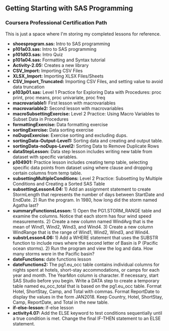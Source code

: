 ## Getting Starting with SAS Programming
### Coursera Professional Certification Path

This is just a space where I'm storing my completed lessons for reference.

-  <b>shoesprogram.sas:</b> Intro to SAS programming
-  <b>p101a03.sas:</b> Intro to SAS programming
-  <b>p101d03.sas:</b> Intro Quiz
-  <b>p101a04.sas:</b> Formatting and Syntax tutorial
-  <b>Activity-2.05:</b> Creates a new library
-  <b>CSV_Import:</b> Importing CSV Files
-  <b>XLSX_Import:</b> Importing XLSX Files/Sheets
-  <b>CSV_Import_Truncated:</b> Importing CSV Files, and setting value to avoid data truncation
-  <b>p103p01.sas:</b>  Level 1 Practice for Exploring Data with Procedures: proc print, proc means, proc univariate, proc freq
-  <b>macrovariable1:</b>  First lesson with macrovariables
-  <b>macrovariable2:</b>  Second lesson with macrovariables
-  <b>macroSubsettingExercise:</b> Level 2 Practice:  Using Macro Variables to Subset Data in Procedures
-  <b>formattingExercise: </b> Data formatting exercise
-  <b>sortingExercise: </b> Data sorting exercise
-  <b>noDupsExercise:</b> Exercise sorting and excluding dups.
-  <b>sortingData-Output-Level1:</b> Sorting data and creating and output table.
-  <b>sortingData-noDups-Level2:</b>  Sorting Data to Remove Duplicate Rows
-  <b>dataStepLesson:</b> Data step lesson includes writing new table from dataset with specific variables.
-  <b>p104901:</b> Practice lesson includes creating temp table, selecting specific data points from dataset using where clause and       dropping certain columns from temp table.
-  <b>subsettingMultipleConditions:</b> Level 2 Practice: Subsetting by Multiple Conditions and Creating a Sorted SAS Table
-  <b>subsettingLesson4.04: </b> 1) Add an assignment statement to create StormLength that represents the number of days between StartDate and EndDate. 2) Run the program. In 1980, how long did the storm named Agatha last?
-  <b>summaryFunctionsLesson:</b> 1) Open the PG1.STORM_RANGE table and examine the columns. Notice that each storm has four wind speed measurements. 2) Create a new column named WindAvg that is the mean of Wind1, Wind2, Wind3, and Wind4. 3) Create a new column WindRange that is the range of Wind1, Wind2, Wind3, and Wind4.
-  <b>substrLesson4.06: </b> 1) Add a WHERE statement that uses the SUBSTR function to include rows where the second letter of Basin is P (Pacific ocean storms). 2) Run the program and view the log and data. How many storms were in the Pacific basin?
-  <b>dateFunctions: </b> date functions lesson
-  <b>dateFunctions2: </b> The pg1.eu_occ table contains individual columns for nights spent at hotels, short-stay accommodations, or camps for each year and month. The YearMon column is character. If necessary, start SAS Studio before you begin. Write a DATA step to create a temporary table named eu_occ_total that is based on the pg1.eu_occ table. Format Hotel, ShortStay, Camp, and Total with commas. Format ReportDate to display the values in the form JAN2018. Keep Country, Hotel, ShortStay, Camp, ReportDate, and Total in the new table.
-  <b>if-else-lesson: </b> if-else lesson
-  <b>activity4.07: </b>Add the ELSE keyword to test conditions sequentially until a true condition is met. Change the final IF-THEN statement to an ELSE statement.
